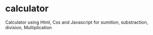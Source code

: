 # calculator
Calculator using Html, Css and Javascript for sumition, substraction, division, Multiplication
